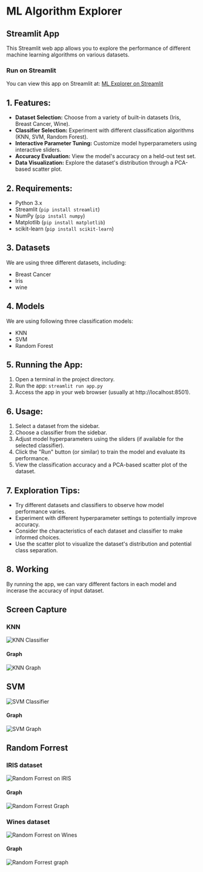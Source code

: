 # ML Algorithm Explorer 
## Streamlit App

This Streamlit web app allows you to explore the performance of different machine learning algorithms on various datasets.


### Run on Streamlit

You can view this app on Streamlit at: [ML Explorer on Streamlit](https://classifier-web-app.streamlit.app)


## 1. Features:

- **Dataset Selection:** Choose from a variety of built-in datasets (Iris, Breast Cancer, Wine).
- **Classifier Selection:** Experiment with different classification algorithms (KNN, SVM, Random Forest).
- **Interactive Parameter Tuning:** Customize model hyperparameters using interactive sliders.
- **Accuracy Evaluation:** View the model's accuracy on a held-out test set.
- **Data Visualization:** Explore the dataset's distribution through a PCA-based scatter plot.

## 2. Requirements:

- Python 3.x
- Streamlit (`pip install streamlit`)
- NumPy (`pip install numpy`)
- Matplotlib (`pip install matplotlib`)
- scikit-learn (`pip install scikit-learn`)

## 3. Datasets

We are using three different datasets, including:

- Breast Cancer
- Iris
- wine

## 4. Models

We are using following three classification models:

- KNN
- SVM
- Random Forest

## 5. Running the App:

1. Open a terminal in the project directory.
2. Run the app: `streamlit run app.py`
3. Access the app in your web browser (usually at http://localhost:8501).

## 6. Usage:

1. Select a dataset from the sidebar.
2. Choose a classifier from the sidebar.
3. Adjust model hyperparameters using the sliders (if available for the selected classifier).
4. Click the "Run" button (or similar) to train the model and evaluate its performance.
5. View the classification accuracy and a PCA-based scatter plot of the dataset.

## 7. Exploration Tips:

- Try different datasets and classifiers to observe how model performance varies.
- Experiment with different hyperparameter settings to potentially improve accuracy.
- Consider the characteristics of each dataset and classifier to make informed choices.
- Use the scatter plot to visualize the dataset's distribution and potential class separation.

## 8. Working

By running the app, we can vary different factors in each model and incerase the accuracy of input dataset.  

## Screen Capture  

### KNN  

![KNN Classifier](ScreenCapture/knn1.PNG)  

#### Graph  

![KNN Graph](ScreenCapture/knn2.PNG)  

## SVM  

![SVM Classifier](ScreenCapture/svm1.PNG)  

#### Graph  

![SVM Graph](ScreenCapture/svm2.PNG)  

## Random Forrest  

### IRIS dataset

![Random Forrest on IRIS](ScreenCapture/rf1.PNG)  

#### Graph  
![Random Forrest Graph](ScreenCapture/rf2.PNG)  

### Wines dataset  

![Random Forrest on Wines](ScreenCapture/rf_wn1.PNG)  

#### Graph  

![Random Forrest graph](ScreenCapture/rf_wn2.PNG)  
